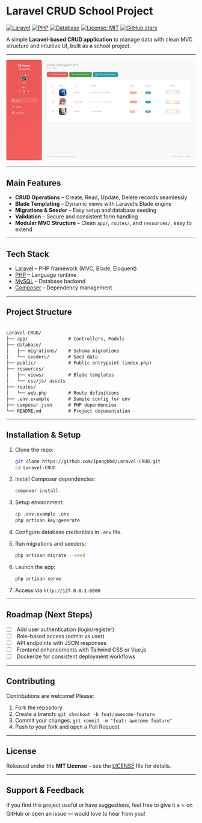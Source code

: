 #  Laravel CRUD School Project

[![Laravel](https://img.shields.io/badge/Laravel-12.x-red?logo=laravel)](https://laravel.com)
[![PHP](https://img.shields.io/badge/PHP-8.1-blue?logo=php)](https://www.php.net)
[![Database](https://img.shields.io/badge/Database-MySQL-informational?logo=mysql)]()
[![License: MIT](https://img.shields.io/badge/License-MIT-yellow.svg)](LICENSE)
[![GitHub stars](https://img.shields.io/github/stars/Ipangbbd/Laravel-CRUD?style=social)](https://github.com/Ipangbbd/Laravel-CRUD/stargazers)

A simple **Laravel-based CRUD application** to manage data with clean MVC structure and intuitive UI, built as a school project.

---

![App Screenshot](public/img/screenshot.png)

---

##  Main Features

-  **CRUD Operations** – Create, Read, Update, Delete records seamlessly  
-  **Blade Templating** – Dynamic views with Laravel’s Blade engine  
-  **Migrations & Seeder** – Easy setup and database seeding  
-  **Validation** – Secure and consistent form handling  
-  **Modular MVC Structure** – Clean `app/`, `routes/`, and `resources/`, easy to extend  

---

##  Tech Stack

- [Laravel](https://laravel.com) – PHP framework (MVC, Blade, Eloquent)  
- [PHP](https://www.php.net) – Language runtime  
- [MySQL](https://www.mysql.com) – Database backend  
- [Composer](https://getcomposer.org) – Dependency management  

---

##  Project Structure

```

Laravel-CRUD/
├── app/               # Controllers, Models
├── database/
│   ├── migrations/    # Schema migrations
│   └── seeders/       # Seed data
├── public/            # Public entrypoint (index.php)
├── resources/
│   ├── views/         # Blade templates
│   └── css/js/ assets
├── routes/
│   └── web.php        # Route definitions
├── .env.example       # Sample config for env
├── composer.json      # PHP dependencies
└── README.md          # Project documentation

````

---

##  Installation & Setup

1. Clone the repo:  
   ```bash
   git clone https://github.com/Ipangbbd/Laravel-CRUD.git
   cd Laravel-CRUD
   ```

2. Install Composer dependencies:

   ```bash
   composer install
   ```
3. Setup environment:

   ```bash
   cp .env.example .env
   php artisan key:generate
   ```
4. Configure database credentials in `.env` file.
5. Run migrations and seeders:

   ```bash
   php artisan migrate --seed
   ```
6. Launch the app:

   ```bash
   php artisan serve
   ```
7. Access via `http://127.0.0.1:8000`

---

## Roadmap (Next Steps)

* [ ] &#x20;Add user authentication (login/register)
* [ ] &#x20;Role-based access (admin vs user)
* [ ] &#x20;API endpoints with JSON responses
* [ ] &#x20;Frontend enhancements with Tailwind CSS or Vue.js
* [ ] &#x20;Dockerize for consistent deployment workflows

---

## Contributing

Contributions are welcome! Please:

1. Fork the repository
2. Create a branch: `git checkout -b feat/awesome-feature`
3. Commit your changes: `git commit -m "feat: awesome feature"`
4. Push to your fork and open a Pull Request

---

## License

Released under the **MIT License** – see the [LICENSE](LICENSE) file for details.

---

## Support & Feedback

If you find this project useful or have suggestions, feel free to give it a ⭐ on GitHub or open an issue — would love to hear from you!
